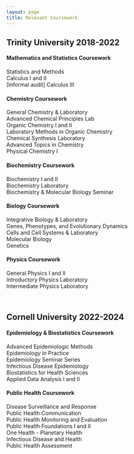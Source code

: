 ```yaml
---
layout: page
title: Relevant Coursework
---
```

## Trinity University 2018-2022

#### Mathematics and Statistics Coursework 

Statistics and Methods <br>
Calculus I and II <br>
[Informal audit] Calculus III <br> 

#### Chemistry Coursework

General Chemistry & Laboratory <br>
Advanced Chemical Principles Lab <br>
Organic Chemistry I and II <br>
Laboratory Methods in Organic Chemistry <br>
Chemical Synthesis Laboratory <br>
Advanced Topics in Chemistry <br> 
Physical Chemistry I <br>

#### Biochemistry Coursework

Biochemistry I and II <br>
Biochemistry Laboratory <br>
Biochemistry & Molecular Biology Seminar <br>

#### Biology Coursework

Integrative Biology & Laboratory <br>
Genes, Phenotypes, and Evolutionary Dynamics <br>
Cells and Cell Systems & Laboratory <br>
Molecular Biology  <br>
Genetics <br>

#### Physics Coursework

General Physics I and II <br>
Introductory Physics Laboratory <br>
Intermediate Physics Laboratory <br>

<br>

## Cornell University 2022-2024

#### Epidemiology & Biostatistics Coursework

Advanced Epidemiologic Methods <br>
Epidemiology in Practice <br>
Epidemiology Seminar Series <br>
Infectious Disease Epidemiology <br>
Biostatistics for Health Sciences <br>
Applied Data Analysis I and II <br>

#### Public Health Coursework

Disease Surveillance and Response <br> 
Public Health Communication <br>
Public Health Monitoring and Evaluation <br>
Public Health Foundations I and II <br>
One Health - Planetary Health <br>
Infectious Disease and Health <br>
Public Health Assessment <br>
<br>
